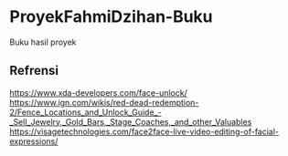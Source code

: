 # ProyekFahmiDzihan-Buku
Buku hasil proyek


## Refrensi
https://www.xda-developers.com/face-unlock/
https://www.ign.com/wikis/red-dead-redemption-2/Fence_Locations_and_Unlock_Guide_-_Sell_Jewelry,_Gold_Bars,_Stage_Coaches,_and_other_Valuables
https://visagetechnologies.com/face2face-live-video-editing-of-facial-expressions/
